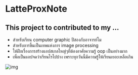# LatteProxNote
## This project to contributed to my ...
- สำหรับเรียน computer graphic ปีสองกับอาจารย์โม
- สำหรับการขึ้นเป็นเทพแห่งการ image processing
- ให้ฝึกเรื่องการสร้างแอปสเกลใหญ่ๆที่ต้องอาศัยความรู้ oop เป็นอย่างมาก
- เพื่อเป็นแอปจดว่าเรียนไรไปบ้าง เพราะทุกวันนี้มีความรู้ให้เรียนเยอะเหลือเกิน

![img](https://1.bp.blogspot.com/-HKhrGghm3Z4/Xwd6oWNmCnI/AAAAAAAADRQ/Hff-ZgjSDvo7op7aUtdN--WSuMohSMn-gCLcBGAsYHQ/s1600/tensorflow2objectdetection.png)
